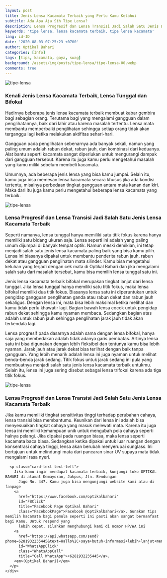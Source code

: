 ```yaml
---
layout: post
title: Jenis Lensa Kacamata Terbaik yang Perlu Kamu Ketahui
subtitle: Ada Apa Aja Sih Tipe Lensa?
description: Lensa Progresif dan Lensa Transisi Jadi Salah Satu Jenis Lensa Kacamata Terbaik, Dengan lensa ini, mata bisa lebih maksimal ketika melihat dan kamu tidak perlu khawatir lagi. Bagian bawah lensa cocok untuk pengidap rabun dekat sehingga kamu nyaman membaca. Sedangkan bagian atas adalah untuk rabun jauh sehingga penglihatan jarak jauh tidak akan terkendala lagi.
keywords: 'tipe lensa, lensa kacamata terbaik, tipe lensa kacamata'
lang: id-ID
date: '2020-08-03 07:25:23 +0700'
author: Optikal Bahari
categories: [Info]
tags: [tips, kacamata, gaya, swag]
background: /assets/img/posts/tipe-lensa/tipe-lensa-00.webp
comments: true
---
```


<div class="card-deck mb-3">
  <div class="card shadow p-3 mb-5 bg-white rounded">
    <img
      itemprop="image"
      data-src="/assets/img/posts/tipe-lensa/tipe-lensa-01.webp"
      src="/assets/img/posts/tipe-lensa/tipe-lensa-01.webp"
      class="card-img-top"
      alt="tipe-lensa" />
    <div class="card-body">
      <h3 class="card-title">
        Kenali Jenis Lensa Kacamata Terbaik, Lensa Tunggal dan Bifokal
      </h3>
      <p class="card-text text-left">
        Hadirnya beberapa jenis lensa kacamata terbaik membuat kabar gembira bagi sebagian orang. Terutama bagi yang mengalami                                
            gangguan dalam penglihatannya, baik dari lahir atau karena masalah tertentu. Lensa mata membantu memperbaiki
            penglihatan sehingga setiap orang tidak akan terganggu lagi ketika melakukan aktifitas sehari-hari.
      </p>
      <p class="card-text text-left">
        Gangguan pada penglihatan sebenarnya ada banyak sekali, namun yang paling umum adalah rabun dekat, rabun jauh, dan                                
            kombinasi dari keduanya. Alat bantu seperti kacamata sangat diperlukan untuk mengurangi dampak dari gangguan tersebut.
            Karena itu juga kamu perlu mengetahui masalah yang kamu miliki sebelum membeli kacamata.
      </p>
      <p class="card-text text-left">
        Umumnya, ada beberapa jenis lensa yang bisa kamu jumpai. Selain itu, kamu juga bisa memesan lensa kacamata secara                                
            khusus jika ada kondisi tertentu, misalnya perbedaan tingkat gangguan antara mata kanan dan kiri. Maka dari itu juga
            kamu perlu mengetahui beberapa lensa kacamata yang terbaik.
      </p>
    </div>
  </div>
</div>

<div class="card-deck mb-3">
  <div class="card shadow p-3 mb-5 bg-white rounded">
    <img
      itemprop="image"
      data-src="/assets/img/posts/tipe-lensa/tipe-lensa-02.webp"
      src="/assets/img/posts/tipe-lensa/tipe-lensa-02.webp"
      class="card-img-top"
      alt="tipe-lensa" />
    <div class="card-body">
      <h3 class="card-title">Lensa Progresif dan Lensa Transisi Jadi Salah Satu Jenis Lensa Kacamata Terbaik</h3>
      <p class="card-text text-left">
        Seperti namanya, lensa tunggal hanya memiliki satu titik fokus karena hanya memiliki satu bidang ukuran saja. Lensa                                
          seperti ini adalah yang paling umum dijumpai di banyak tempat optik. Namun meski demikian, ini tetap menjadi salah satu
          jenis lensa kacamata paling baik yang bisa kamu pilih.      
        Lensa ini biasanya dipakai untuk membantu penderita rabun jauh, rabun dekat atau gangguan penglihatan mata silinder.              
          Kamu bisa mengetahui keluhan yang terjadi dengan cek mata di Optikal Bahari dan jika mengalami salah satu dari masalah
          tersebut, kamu bisa memilih lensa tunggal satu ini.
      </p>
      <p class="card-text text-left">
        Jenis lensa kacamata terbaik bifokal merupakan tingkat lanjut dari lensa tunggal. Jika lensa tunggal hanya memiliki                                
          satu titik fokus, maka lensa bifokal memiliki dua titik fokus. Biasanya lensa satu ini diperuntukan untuk pengidap
          gangguan penglihatan ganda atau rabun dekat dan rabun jauh sekaligus.      
        Dengan lensa ini, mata bisa lebih maksimal ketika melihat dan kamu tidak perlu khawatir lagi. Bagian bawah lensa cocok              
          untuk pengidap rabun dekat sehingga kamu nyaman membaca. Sedangkan bagian atas adalah untuk rabun jauh sehingga
          penglihatan jarak jauh tidak akan terkendala lagi.
      </p>
      <p class="card-text text-left">
        Lensa progresif pada dasarnya adalah sama dengan lensa bifokal, hanya saja yang membedakan adalah tidak adanya garis                                
          pembatas. Artinya lensa satu ini bisa digunakan dengan lebih fleksibel dan tentunya kamu bisa lebih nyaman. Jarak jauh
          atau jarak dekat bisa terlihat dengan baik tanpa gangguan.      
        Yang lebih menarik adalah lensa ini juga nyaman untuk melihat benda-benda jarak sedang. Titik fokus untuk jarak sedang              
          ini pula yang membuatnya menjadi salah satu jenis lensa kacamata terbaik untukmu. Selain itu, lensa ini juga sering
          disebut sebagai lensa trifokal karena ada tiga titik fokus.
      </p>
    </div>
  </div>
</div>

<div class="card-deck mb-3">
  <div class="card shadow p-3 mb-5 bg-white rounded">
    <img
      itemprop="image"
      data-src="/assets/img/posts/tipe-lensa/tipe-lensa-03.webp"
      src="/assets/img/posts/tipe-lensa/tipe-lensa-03.webp"
      class="card-img-top"
      alt="tipe-lensa" />
    <div class="card-body">
      <h3 class="card-title">Lensa Progresif dan Lensa Transisi Jadi Salah Satu Jenis Lensa Kacamata Terbaik</h3>
      <p class="card-text text-left">
        Jika kamu memiliki tingkat sensitivitas tinggi terhadap perubahan cahaya, lensa transisi bisa membantumu. Keunikan dari                                
          lensa ini adalah bisa menyesuaikan tingkat cahaya yang masuk melewati mata. Karena itu juga lensa ini memiliki
          kemampuan unik untuk mengubah pola cahaya seperti halnya pelangi.      
        Jika dipakai pada ruangan biasa, maka lensa seperti kacamata baca biasa. Sedangkan ketika dipakai untuk luar ruangan           
          dengan konsentrasi cahaya tinggi, lensa akan berubah menyerupai sunglass. Ini bertujuan untuk melindungi mata dari
          pancaran sinar UV supaya mata tidak mengalami rasa nyeri.
      </p>

      <p class="card-text text-left">
        Jika kamu ingin mendapat kacamata terbaik, kunjungi toko OPTIKAL BAHARI di alamat Kemayoran, Jakpus, Jln. Bendungan                                
          Jago No. 447. Kamu juga bisa mengunjungi website kami atau di fanpage
        <a
          href="https://www.facebook.com/optikalbahari"
          id="FBClick"
          title="Facebook Page Optikal Bahari"
          class="FacebookPage">Facebook @optikalbahari</a>. Gunakan tips memilih kacamata bagi pemula seperti ini pasti akan sangat bermanfaat bagi Kamu. Untuk respond yang                                
          lebih cepat, silahkan menghubungi kami di nomor HP/WA ini
        <a
          href="https://api.whatsapp.com/send?phone=6281932235445&text=Hallo%2C+saya+butuh+informasi+lebih+lanjut+mengenai+Optikal+Bahari"
          id="WhatsAppClick"
          class="WhatsAppCall"
          title="Call WhatsApp">+6281932235445</a>.
        <em>(Optikal Bahari)</em>
      </p>
    </div>
  </div>
</div>